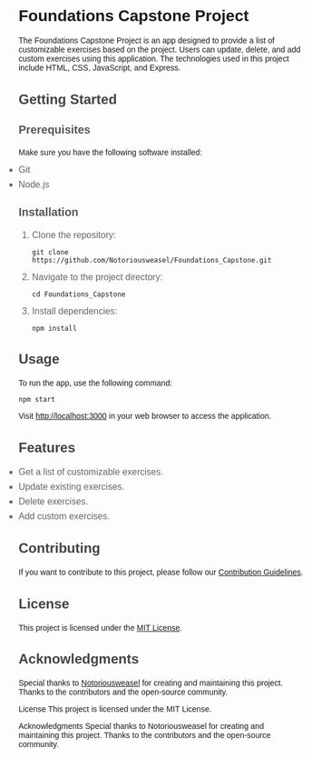 <!DOCTYPE html>
<html>

<head>
  <style>
    body {
      font-family: Arial, sans-serif;
    }

    h1 {
      font-size: 28px;
      color: #333;
    }

    h2 {
      font-size: 24px;
      color: #444;
    }

    h3 {
      font-size: 20px;
      color: #555;
    }

    ul {
      list-style-type: square;
      margin: 0;
      padding: 0;
    }

    li {
      font-size: 16px;
      color: #666;
      margin-bottom: 8px;
    }
  </style>
</head>

<body>

  <h1>Foundations Capstone Project</h1>

  <p>The Foundations Capstone Project is an app designed to provide a list of customizable exercises based on the project. Users can update, delete, and add custom exercises using this application. The technologies used in this project include HTML, CSS, JavaScript, and Express.</p>

  <h2>Getting Started</h2>

  <h3>Prerequisites</h3>
  <p>Make sure you have the following software installed:</p>

  <ul>
    <li>Git</li>
    <li>Node.js</li>
  </ul>

  <h3>Installation</h3>
  <ol>
    <li>Clone the repository:</li>
    <pre><code>git clone https://github.com/Notoriousweasel/Foundations_Capstone.git</code></pre>
    <li>Navigate to the project directory:</li>
    <pre><code>cd Foundations_Capstone</code></pre>
    <li>Install dependencies:</li>
    <pre><code>npm install</code></pre>
  </ol>

  <h2>Usage</h2>

  <p>To run the app, use the following command:</p>

  <pre><code>npm start</code></pre>

  <p>Visit <a href="http://localhost:3000">http://localhost:3000</a> in your web browser to access the application.</p>

  <h2>Features</h2>

  <ul>
    <li>Get a list of customizable exercises.</li>
    <li>Update existing exercises.</li>
    <li>Delete exercises.</li>
    <li>Add custom exercises.</li>
  </ul>

  <h2>Contributing</h2>

  <p>If you want to contribute to this project, please follow our <a href="CONTRIBUTING.md">Contribution Guidelines</a>.</p>

  <h2>License</h2>

  <p>This project is licensed under the <a href="LICENSE">MIT License</a>.</p>

  <h2>Acknowledgments</h2>

  <p>Special thanks to <a href="https://github.com/Notoriousweasel">Notoriousweasel</a> for creating and maintaining this project. Thanks to the contributors and the open-source community.</p>

</body>

</html>


License
This project is licensed under the MIT License.

Acknowledgments
Special thanks to Notoriousweasel for creating and maintaining this project.
Thanks to the contributors and the open-source community.

